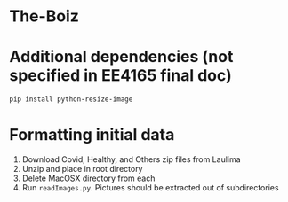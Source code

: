 # The-Boiz

# Additional dependencies (not specified in EE4165 final doc)

```bash
pip install python-resize-image
```

# Formatting initial data

1. Download Covid, Healthy, and Others zip files from Laulima
2. Unzip and place in root directory
3. Delete MacOSX directory from each
5. Run `readImages.py`. Pictures should be extracted out of subdirectories

